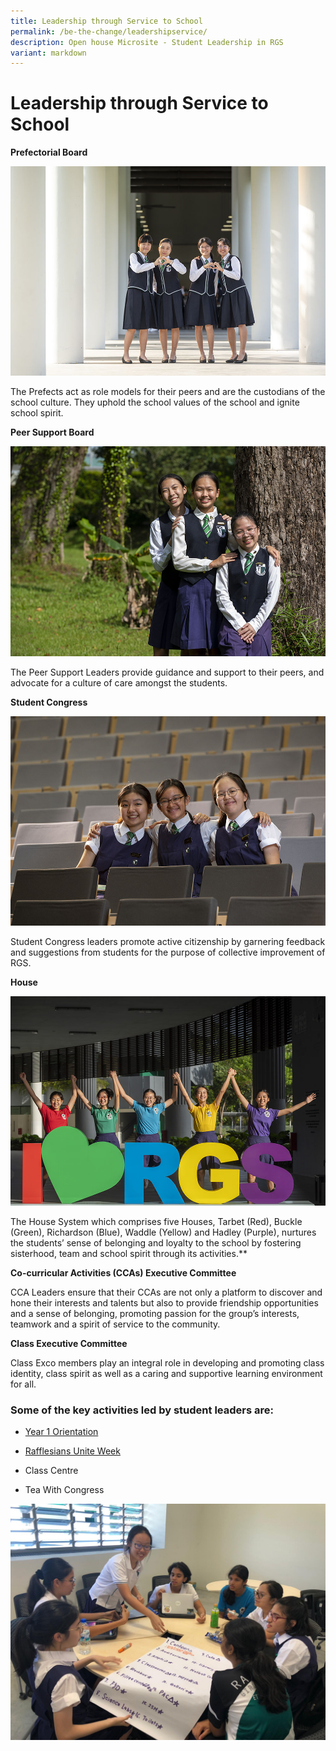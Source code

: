 ```yaml
---
title: Leadership through Service to School
permalink: /be-the-change/leadershipservice/
description: Open house Microsite - Student Leadership in RGS
variant: markdown
---
```

# Leadership through Service to School

**Prefectorial Board**

![](/images/prefectorial%20boardv2.jpg)
    
The Prefects act as role models for their peers and are the custodians of the school culture. They uphold the school values of the school and ignite school spirit.

**Peer Support Board**

![](/images/peer%20support%20boardv2.jpg)

The Peer Support Leaders provide guidance and support to their peers, and advocate for a culture of care amongst the students.

**Student Congress**

![](/images/student%20congressv2.jpg)
    
Student Congress leaders promote active citizenship by garnering feedback and suggestions from students for the purpose of collective improvement of RGS.
  
**House**

![](/images/house%20jumping.jpg)

The House System which comprises five Houses, Tarbet (Red), Buckle (Green), Richardson (Blue), Waddle (Yellow) and Hadley (Purple), nurtures the students’ sense of belonging and loyalty to the school by fostering sisterhood, team and school spirit through its activities.**

**Co-curricular Activities (CCAs) Executive Committee**

CCA Leaders ensure that their CCAs are not only a platform to discover and hone their interests and talents but also to provide friendship opportunities and a sense of belonging, promoting passion for the group’s interests, teamwork and a spirit of service to the community.

**Class Executive Committee**

Class Exco members play an integral role in developing and promoting class identity, class spirit as well as a caring and supportive learning environment for all.

### Some of the key activities led by student leaders are:

*  [Year 1 Orientation](https://www.rgs.edu.sg/highlights/events-and-announcements/2024y1ow/)
    
*   [Rafflesians Unite Week](https://www.rgs.edu.sg/rafflesians-unite-week-2024/)
    
*   Class Centre 
    
*   Tea With Congress

![](/images/tea%20with%20congress.JPG)